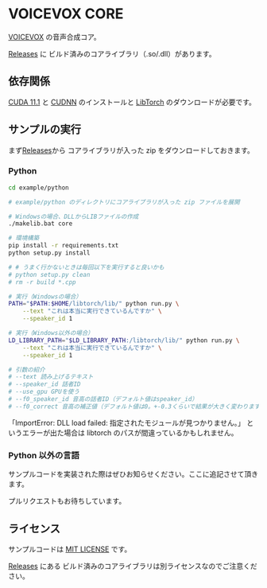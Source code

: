 # VOICEVOX CORE

[VOICEVOX](https://voicevox.hiroshiba.jp/) の音声合成コア。

[Releases](https://github.com/Hiroshiba/voicevox_core/releases) に
ビルド済みのコアライブラリ（.so/.dll）があります。

## 依存関係

[CUDA 11.1](https://developer.nvidia.com/cuda-11.1.0-download-archive) と
[CUDNN](https://developer.nvidia.com/cudnn) のインストールと
[LibTorch](https://pytorch.org/) のダウンロードが必要です。

## サンプルの実行

まず[Releases](https://github.com/Hiroshiba/voicevox_core/releases)から
コアライブラリが入った zip をダウンロードしておきます。

### Python

```bash
cd example/python

# example/python のディレクトリにコアライブラリが入った zip ファイルを展開

# Windowsの場合、DLLからLIBファイルの作成
./makelib.bat core

# 環境構築
pip install -r requirements.txt
python setup.py install

# # うまく行かないときは毎回以下を実行すると良いかも
# python setup.py clean
# rm -r build *.cpp

# 実行（Windowsの場合）
PATH="$PATH:$HOME/libtorch/lib/" python run.py \
    --text "これは本当に実行できているんですか" \
    --speaker_id 1

# 実行（Windows以外の場合）
LD_LIBRARY_PATH="$LD_LIBRARY_PATH:/libtorch/lib/" python run.py \
    --text "これは本当に実行できているんですか" \
    --speaker_id 1

# 引数の紹介
# --text 読み上げるテキスト
# --speaker_id 話者ID
# --use_gpu GPUを使う
# --f0_speaker_id 音高の話者ID（デフォルト値はspeaker_id）
# --f0_correct 音高の補正値（デフォルト値は0。+-0.3くらいで結果が大きく変わります）
```

「ImportError: DLL load failed: 指定されたモジュールが見つかりません。」
というエラーが出た場合は libtorch のパスが間違っているかもしれません。

### Python 以外の言語

サンプルコードを実装された際はぜひお知らせください。ここに追記させて頂きます。

プルリクエストもお待ちしています。

## ライセンス

サンプルコードは [MIT LICENSE](./LICENSE) です。

[Releases](https://github.com/Hiroshiba/voicevox_core/releases) にある
ビルド済みのコアライブラリは別ライセンスなのでご注意ください。
